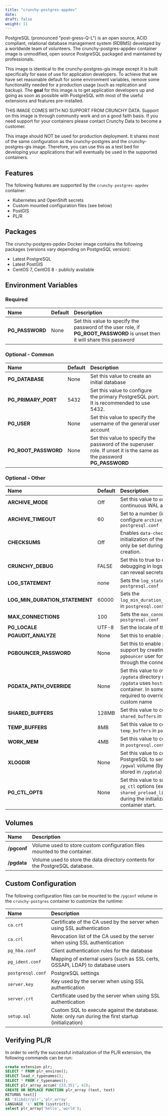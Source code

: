 ```yaml
---
title: "crunchy-postgres-appdev"
date:
draft: false
weight: 11
---
```


PostgreSQL (pronounced "post-gress-Q-L") is an open source, ACID compliant, relational database management system (RDBMS) developed by a worldwide team of volunteers. The crunchy-postgres-appdev container image is unmodified, open source PostgreSQL packaged and maintained by professionals.

This image is identical to the crunchy-postgres-gis image except it is built specifically for ease of use for application developers. To achieve that we have set reasonable default for some environment variables, remove some functionality needed for a production usage (such as replication and backup). The **goal** for this image is to get application developers up and going as soon as possible with PostgreSQL with most of the useful extensions and features pre-installed. 

THIS IMAGE COMES WITH NO SUPPORT FROM CRUNCHY DATA. Support on this image is through community work and on a good faith basis. If you need support for your containers please contact Crunchy Data to become a customer. 

This image should NOT be used for production deployment. It shares most of the same configuration as the crunchy-postgres and the crunchy-postgres-gis image. Therefore, you can use this as a test bed for developing your applications that will eventually be used in the supported containers. 


## Features

The following features are supported by the `crunchy-postgres-appdev` container:

* Kubernetes and OpenShift secrets
* Custom mounted configuration files (see below)
* PostGIS
* PL/R

## Packages

The crunchy-postgres-ppdev Docker image contains the following packages (versions vary depending on PostgreSQL version):

* Latest PostgreSQL 
* Latest PostGIS
* CentOS 7, CentOS 8 - publicly available

## Environment Variables

### Required
**Name**|**Default**|**Description**
:-----|:-----|:-----
**PG_PASSWORD**|None|Set this value to specify the password of the user role, if **PG_ROOT_PASSWORD** is unset then it will share this password

### Optional - Common
**Name**|**Default**|**Description**
:-----|:-----|:-----
**PG_DATABASE**|None|Set this value to create an initial database
**PG_PRIMARY_PORT**|5432|Set this value to configure the primary PostgreSQL port.  It is recommended to use 5432.
**PG_USER**|None|Set this value to specify the username of the general user account
**PG_ROOT_PASSWORD**|None|Set this value to specify the password of the superuser role. If unset it is the same as the password **PG_PASSWORD**

### Optional - Other
**Name**|**Default**|**Description**
:-----|:-----|:-----
**ARCHIVE_MODE**|Off|Set this value to `on` to enable continuous WAL archiving
**ARCHIVE_TIMEOUT**|60|Set to a number (in seconds) to configure `archive_timeout` in `postgresql.conf`
**CHECKSUMS**|Off|Enables `data-checksums` during initialization of the database.  Can only be set during initial database creation.
**CRUNCHY_DEBUG**|FALSE|Set this to true to enable debugging in logs. Note: this mode can reveal secrets in logs.
**LOG_STATEMENT**|none|Sets the `log_statement` value in `postgresql.conf`
**LOG_MIN_DURATION_STATEMENT**|60000|Sets the `log_min_duration_statement` value in `postgresql.conf`
**MAX_CONNECTIONS**|100|Sets the `max_connections` value in `postgresql.conf`
**PG_LOCALE**|UTF-8|Set the locale of the database
**PGAUDIT_ANALYZE**|None|Set this to enable `pgaudit_analyze`
**PGBOUNCER_PASSWORD**|None|Set this to enable `pgBouncer` support by creating a special `pgbouncer` user for authentication through the connection pooler.
**PGDATA_PATH_OVERRIDE**|None|Set this value to override the `/pgdata` directory name.  By default `/pgdata` uses `hostname` of the container.  In some cases it may be required to override this with a custom name
**SHARED_BUFFERS**|128MB|Set this value to configure `shared_buffers` in `postgresql.conf`
**TEMP_BUFFERS**|8MB|Set this value to configure `temp_buffers` in `postgresql.conf`
**WORK_MEM**|4MB|Set this value to configure `work_mem` in `postgresql.conf`
**XLOGDIR**|None| Set this value to configure PostgreSQL to send WAL to the `/pgwal` volume (by default WAL is stored in `/pgdata`)
**PG_CTL_OPTS**|None| Set this value to supply custom `pg_ctl` options (ex: `-c shared_preload_libraries=pgaudit`) during the initialization phase the container start.

## Volumes

**Name**|**Description**
:-----|:-----
**/pgconf**|Volume used to store custom configuration files mounted to the container.
**/pgdata**|Volume used to store the data directory contents for the PostgreSQL database.

## Custom Configuration

The following configuration files can be mounted to the `/pgconf` volume in the `crunchy-postgres` container to customize the runtime:

**Name**|**Description**
:-----|:-----
`ca.crt`| Certificate of the CA used by the server when using SSL authentication
`ca.crl`| Revocation list of the CA used by the server when using SSL authentication
`pg_hba.conf`| Client authentication rules for the database
`pg_ident.conf`| Mapping of external users (such as SSL certs, GSSAPI, LDAP) to database users
`postgresql.conf`| PostgreSQL settings
`server.key`| Key used by the server when using SSL authentication
`server.crt`| Certificate used by the server when using SSL authentication
`setup.sql`|Custom SQL to execute against the database.  Note: only run during the first startup (initialization)

## Verifying PL/R

In order to verify the successful initialization of the PL/R extension, the following commands can be run:

```sql
create extension plr;
SELECT * FROM plr_environ();
SELECT load_r_typenames();
SELECT * FROM r_typenames();
SELECT plr_array_accum('{23,35}', 42);
CREATE OR REPLACE FUNCTION plr_array (text, text)
RETURNS text[]
AS '$libdir/plr','plr_array'
LANGUAGE 'c' WITH (isstrict);
select plr_array('hello','world');
```
